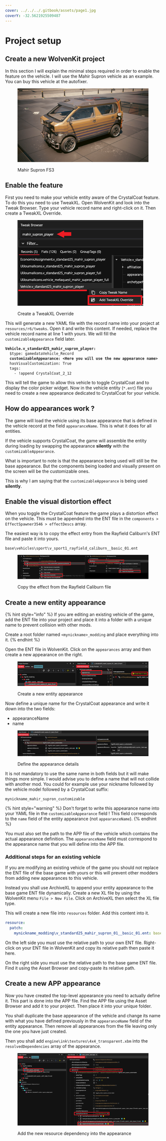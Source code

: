 ```yaml
---
cover: ../../../.gitbook/assets/page1.jpg
coverY: -32.5621925509487
---
```


# Project setup

## Create a new WolvenKit project

In this section I will explain the minimal steps required in order to enable the feature on the vehicle. I will use the Mahir Supron vehicle as an example. You can buy this vehicle at the autofixer.

<figure><img src="../../../.gitbook/assets/spaces_4gzcGtLrr90pVjAWVdTc_uploads_uuFaYcYTZJlW0cLo244b_mahir_supron.webp" alt=""><figcaption><p>Mahir Supron FS3</p></figcaption></figure>

## Enable the feature

First you need to make your vehicle entity aware of the CrystalCoat feature. To do this you need to use TweakXL. Open WolvenKit and look into the Tweak Browser. Type your vehicle record name and right-click on it. Then create a TweakXL Override.

<figure><img src="../../../.gitbook/assets/spaces_4gzcGtLrr90pVjAWVdTc_uploads_ZzvHmcgxZwl7u50P0Ft9_image.webp" alt=""><figcaption><p>Create a TweakXL Override</p></figcaption></figure>

This will generate a new YAML file with the record name into your project at `resources/r6/tweaks`. Open it and write this content. If needed, replace the vehicle record name at line 1 with yours. We will fill the `customizableAppearance` field later.

<pre class="language-yaml" data-line-numbers><code class="lang-yaml"><strong>Vehicle.v_standard25_mahir_supron_player:
</strong>  $type: gamedataVehicle_Record
<strong>  customizableAppearance: &#x3C;Here you will use the new appearance name>
</strong>  hasVisualCustomization: True
  tags:
    - !append CrystalCoat_2_12
</code></pre>

This will tell the game to allow this vehicle to toggle CrystalCoat and to display the color picker widget. Now in the vehicle entity (`*.ent`) file you need to create a new appearance dedicated to CrystalCoat for your vehicle.

## How do appearances work ?

The game will load the vehicle using its base appearance that is defined in the vehicle record at the field `appearanceName`. This is what it does for all entities.

If the vehicle supports CrystalCoat, the game will assemble the entity during loading by swapping the appearance **silently** with the `customizableAppearance`.

What is important to note is that the appearance being used will still be the base appearance. But the components being loaded and visually present on the screen will be the customizable ones.

This is why I am saying that the `customizableAppearance` is being used **silently**.

## Enable the visual distortion effect

When you toggle the CrystalCoat feature the game plays a distortion effect on the vehicle. This must be appended into the ENT file in the `components > EffectSpawner3546 > effectDescs` array.

The easiest way is to copy the effect entry from the Rayfield Caliburn's ENT file and paste it into yours.

```
base\vehicles\sport\v_sport1_rayfield_caliburn__basic_01.ent
```

<figure><img src="../../../.gitbook/assets/spaces_4gzcGtLrr90pVjAWVdTc_uploads_xmR17YHpCE9H8J9VULYH_image.webp" alt=""><figcaption><p>Copy the effect from the Rayfield Caliburn file</p></figcaption></figure>

## Create a new entity appearance

{% hint style="info" %}
If you are editing an existing vehicle of the game, add the ENT file into your project and place it into a folder with a unique name to prevent collision with other mods.

Create a root folder named `<mynickname>_modding` and place everything into it.
{% endhint %}

Open the ENT file in WolvenKit. Click on the `appearances` array and then create a new appearance on the right.

<figure><img src="../../../.gitbook/assets/spaces_4gzcGtLrr90pVjAWVdTc_uploads_wPq4gycb2Sf9qj7A3lvI_image.webp" alt=""><figcaption><p>Create a new entity appearance</p></figcaption></figure>

Now define a unique name for the CrystalCoat appearance and write it down into the two fields:

* appearanceName
* name

<figure><img src="../../../.gitbook/assets/spaces_4gzcGtLrr90pVjAWVdTc_uploads_cVodnGxwW4SzRcFvLkzB_image.webp" alt=""><figcaption><p>Define the appearance details</p></figcaption></figure>

It is not mandatory to use the same name in both fields but it will make things more simple. I would advise you to define a name that will not collide with another mod. You could for example use your nickname followed by the vehicle model followed by a CrystalCoat suffix:

```
mynickname_mahir_supron_customizable
```

{% hint style="warning" %}
Don't forget to write this appearance name into your YAML file in the `customizableAppearance` field ! This field corresponds to the `name` field of the entity appearance (not `appearanceName`).
{% endhint %}

You must also set the path to the APP file of the vehicle which contains the actual appearance definition. The `appearanceName` field must correspond to the appearance name that you will define into the APP file.

### Additional steps for an existing vehicle

If you are modifying an existing vehicle of the game you should not replace the ENT file of the base game with yours or this will prevent other modders from adding new appearances to this vehicle.

Instead you shall use ArchiveXL to append your entity appearance to the base game ENT file dynamically. Create a new XL file by using the WolvenKit menu `File > New File`. Click on ArchiveXL then select the XL file type.

This will create a new file into `resources` folder. Add this content into it.

```yaml
resource:
  patch:
    mynickname_modding\v_standard25_mahir_supron_01__basic_01.ent: base\vehicles\standard\v_standard25_mahir_supron_01__basic_01.ent
```

On the left side you must use the relative path to your own ENT file. Right-click on your ENT file in WolvenKit and copy its relative path then paste it here.

On the right side you must use the relative path to the base game ENT file. Find it using the Asset Browser and copy-paste its relative path.

## Create a new APP appearance

Now you have created the top-level appearance you need to actually define it. This part is done into the APP file. Find the APP file using the Asset Browser and add it to your project. Then place it into your unique folder.

You shall duplicate the base appearance of the vehicle and change its name with what you have defined previously in the `appearanceName` field of the entity appearance. Then remove all appearances from the file leaving only the one you have just created.

Then you shall add `engine\ink\textures\4x4_transparent.xbm` into the `resolvedDependencies` array of the appearance.

<figure><img src="../../../.gitbook/assets/spaces_4gzcGtLrr90pVjAWVdTc_uploads_1FwC91ajwQNPV0mNAcKG_image.webp" alt=""><figcaption><p>Add the new resource dependency into the appearance</p></figcaption></figure>
